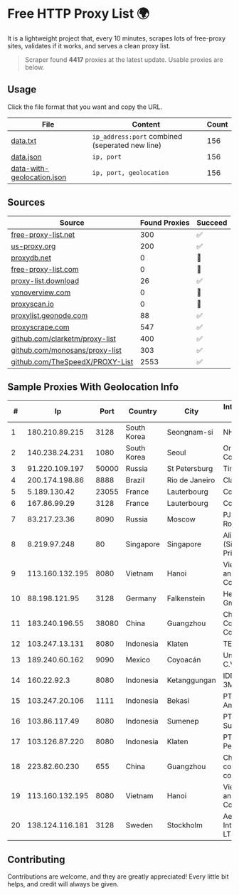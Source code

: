 
# Free HTTP Proxy List 🌍

It is a lightweight project that, every 10 minutes, scrapes lots of free-proxy sites, validates if it works, and serves a clean proxy list.


> Scraper found **4417** proxies at the latest update. Usable proxies are below.

## Usage

Click the file format that you want and copy the URL.


|File|Content|Count|
|----|-------|-----|
|[data.txt](https://raw.githubusercontent.com/themiralay/Proxy-List-World/master/data.txt)|`ip_address:port` combined (seperated new line)|156|
|[data.json](https://raw.githubusercontent.com/themiralay/Proxy-List-World/master/data.json)|`ip, port`|156|
|[data-with-geolocation.json](https://raw.githubusercontent.com/themiralay/Proxy-List-World/master/data-with-geolocation.json)|`ip, port, geolocation`|156|

## Sources

|Source|Found Proxies|Succeed|
|------|-------------|-------|
|[free-proxy-list.net](https://free-proxy-list.net)|300|✅|
|[us-proxy.org](https://www.us-proxy.org)|200|✅|
|[proxydb.net](http://proxydb.net)|0|🚫|
|[free-proxy-list.com](https://free-proxy-list.com/?page=&port=&type%5B%5D=http&type%5B%5D=https&up_time=0&search=Search)|0|🚫|
|[proxy-list.download](https://www.proxy-list.download/HTTP)|26|✅|
|[vpnoverview.com](https://vpnoverview.com/privacy/anonymous-browsing/free-proxy-servers)|0|🚫|
|[proxyscan.io](https://www.proxyscan.io)|0|🚫|
|[proxylist.geonode.com](https://proxylist.geonode.com/api/proxy-list?limit=300&page=1&sort_by=lastChecked&sort_type=desc&protocols=http,https)|88|✅|
|[proxyscrape.com](https://api.proxyscrape.com/v2/?request=displayproxies&protocol=http&timeout=10000&country=all&ssl=all&anonymity=all)|547|✅|
|[github.com/clarketm/proxy-list](https://raw.githubusercontent.com/clarketm/proxy-list/master/proxy-list-raw.txt)|400|✅|
|[github.com/monosans/proxy-list](https://raw.githubusercontent.com/monosans/proxy-list/main/proxies/http.txt)|303|✅|
|[github.com/TheSpeedX/PROXY-List](https://raw.githubusercontent.com/TheSpeedX/PROXY-List/master/http.txt)|2553|✅|


## Sample Proxies With Geolocation Info

|#|Ip|Port|Country|City|Internet Service Provider|
|-|--|----|-------|----|-------------------------|
|1|180.210.89.215|3128|South Korea|Seongnam-si|NHNCLOUD|
|2|140.238.24.231|1080|South Korea|Seoul|Oracle Corporation|
|3|91.220.109.197|50000|Russia|St Petersburg|TimeWeb Ltd.|
|4|200.174.198.86|8888|Brazil|Rio de Janeiro|Claro S.A|
|5|5.189.130.42|23055|France|Lauterbourg|Contabo GmbH|
|6|167.86.99.29|3128|France|Lauterbourg|Contabo GmbH|
|7|83.217.23.36|8090|Russia|Moscow|PJSC Rostelecom|
|8|8.219.97.248|80|Singapore|Singapore|Alibaba Cloud (Singapore) Private Limited|
|9|113.160.132.195|8080|Vietnam|Hanoi|VietNam Post and Telecom Corporation|
|10|88.198.121.95|3128|Germany|Falkenstein|Hetzner Online GmbH|
|11|183.240.196.55|38080|China|Guangzhou|China Mobile Communications Corporation|
|12|103.247.13.131|8080|Indonesia|Klaten|TERABIT|
|13|189.240.60.162|9090|Mexico|Coyoacán|Uninet S.A. de C.V.|
|14|160.22.92.3|8080|Indonesia|Ketanggungan|IDNIC-3MEDIASOLUSI|
|15|103.247.20.106|1111|Indonesia|Bekasi|PT Yasmin Amanah Media|
|16|103.86.117.49|8080|Indonesia|Sumenep|PT Link Data Sumber Barokah|
|17|103.126.87.220|8080|Indonesia|Klaten|PT. Rasi Bintang Perkasa|
|18|223.82.60.230|655|China|Guangzhou|China Mobile communications corporation|
|19|113.160.132.195|8080|Vietnam|Hanoi|VietNam Post and Telecom Corporation|
|20|138.124.116.181|3128|Sweden|Stockholm|Aeza International LTD|



## Contributing

Contributions are welcome, and they are greatly appreciated! Every
little bit helps, and credit will always be given.

